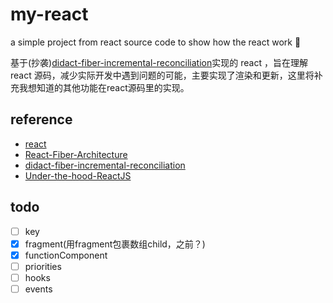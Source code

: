 # my-react
a simple project from react source code to show how the react work 📖

基于(抄袭)[didact-fiber-incremental-reconciliation](https://engineering.hexacta.com/didact-fiber-incremental-reconciliation-b2fe028dcaec)实现的 react ，旨在理解 react 源码，减少实际开发中遇到问题的可能，主要实现了渲染和更新，这里将补充我想知道的其他功能在react源码里的实现。

## reference
* [react](https://github.com/facebook/react/)
* [React-Fiber-Architecture](https://github.com/SaeedMalikx/React-Fiber-Architecture)
* [didact-fiber-incremental-reconciliation](https://engineering.hexacta.com/didact-fiber-incremental-reconciliation-b2fe028dcaec)
* [Under-the-hood-ReactJS](https://github.com/Bogdan-Lyashenko/Under-the-hood-ReactJS)

## todo
- [ ] key
- [x] fragment(用fragment包裹数组child，之前？)
- [x] functionComponent
- [ ] priorities
- [ ] hooks
- [ ] events
